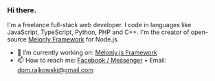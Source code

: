 ### Hi there.

I'm a freelance full-stack web developer. I code in languages like JavaScript, TypeScript, Python, PHP and C++. I'm the creator of open-source [Melonly Framework](https://github.com/Doc077/melonly) for Node.js.

- 🔭 I’m currently working on: [Melonly.js Framework](https://github.com/Doc077/melonly)
- 📫 How to reach me: [Facebook / Messenger](https://www.facebook.com/dominik.rajkowski.9) • Email: dom.rajkowski@gmail.com
